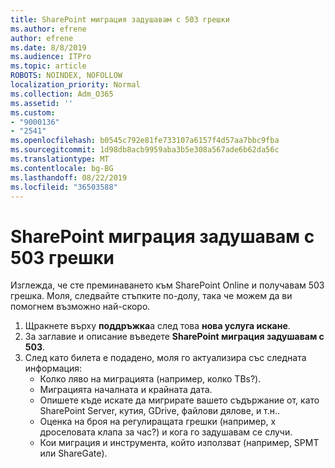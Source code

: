 ```yaml
---
title: SharePoint миграция задушавам с 503 грешки
ms.author: efrene
author: efrene
ms.date: 8/8/2019
ms.audience: ITPro
ms.topic: article
ROBOTS: NOINDEX, NOFOLLOW
localization_priority: Normal
ms.collection: Adm_O365
ms.assetid: ''
ms.custom:
- "9000136"
- "2541"
ms.openlocfilehash: b0545c792e81fe733107a6157f4d57aa7bbc9fba
ms.sourcegitcommit: 1d98db8acb9959aba3b5e308a567ade6b62da56c
ms.translationtype: MT
ms.contentlocale: bg-BG
ms.lasthandoff: 08/22/2019
ms.locfileid: "36503588"
---
```

# <a name="sharepoint-migration-throttling-with-503-errors"></a>SharePoint миграция задушавам с 503 грешки

Изглежда, че сте преминаването към SharePoint Online и получавам 503 грешка. Моля, следвайте стъпките по-долу, така че можем да ви помогнем възможно най-скоро. 

1. Щракнете върху **поддръжка**а след това **нова услуга искане**.
2. За заглавие и описание въведете **SharePoint миграция задушавам с 503**.
3. След като билета е подадено, моля го актуализира със следната информация:
    - Колко ляво на миграцията (например, колко TBs?).
    - Миграцията началната и крайната дата.
    - Опишете къде искате да мигрирате вашето съдържание от, като SharePoint Server, кутия, GDrive, файлови дялове, и т.н..
    - Оценка на броя на регулиращата грешки (например, x дроселовата клапа за час?) и кога го задушавам се случи.
    - Кои миграция и инструмента, който използват (например, SPMT или ShareGate).


